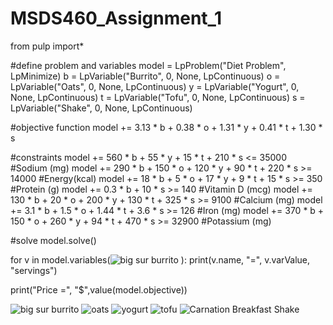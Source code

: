 # MSDS460_Assignment_1
from pulp import*

#define problem and variables
model = LpProblem("Diet Problem", LpMinimize)
b = LpVariable("Burrito", 0, None, LpContinuous)
o = LpVariable("Oats", 0, None, LpContinuous)
y = LpVariable("Yogurt", 0, None, LpContinuous)
t = LpVariable("Tofu", 0, None, LpContinuous)
s = LpVariable("Shake", 0, None, LpContinuous)

#objective function
model += 3.13 * b + 0.38 * o + 1.31 * y + 0.41 * t + 1.30 * s

#constraints
model += 560 * b + 55 * y + 15 * t + 210 * s <= 35000 #Sodium (mg)
model += 290 * b + 150 * o + 120 * y + 90 * t + 220 * s >= 14000 #Energy(kcal)
model += 18 * b + 5 * o + 17 * y + 9 * t + 15 * s >= 350 #Protein (g)
model += 0.3 * b + 10 * s >= 140 #Vitamin D (mcg)
model += 130 * b + 20 * o + 200 * y + 130 * t + 325 * s >= 9100 #Calcium (mg)
model += 3.1 * b + 1.5 * o + 1.44 * t + 3.6 * s >= 126 #Iron (mg)
model += 370 * b + 150 * o + 260 * y + 94 * t + 470 * s >= 32900 #Potassium (mg)

#solve
model.solve()

for v in model.variables(![big sur burrito](https://github.com/mtrimble27/MSDS460_Assignment_1/assets/72757621/b91ad45a-48e8-4486-8863-e2dc8a19757f)
):
    print(v.name, "=", v.varValue, "servings")
    
print("Price =", "$",value(model.objective))


![big sur burrito](https://github.com/mtrimble27/MSDS460_Assignment_1/assets/72757621/79fdfb5b-9adf-4f55-b4ae-df1c7fcf7d1e)
![oats](https://github.com/mtrimble27/MSDS460_Assignment_1/assets/72757621/7a83c3be-d9da-4f86-b8a1-25ba45300596)
![yogurt](https://github.com/mtrimble27/MSDS460_Assignment_1/assets/72757621/0725b770-8060-4fcc-ac05-2897f122e1ee)
![tofu](https://github.com/mtrimble27/MSDS460_Assignment_1/assets/72757621/13082b19-82da-4a6e-9b41-64477573dc98)
![Carnation Breakfast Shake](https://github.com/mtrimble27/MSDS460_Assignment_1/assets/72757621/fe35f672-1bc3-47a4-9804-f4eead70a5da)
